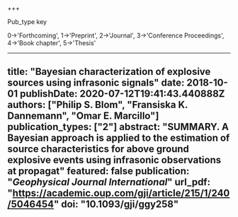 +++

Pub_type key

0->'Forthcoming',
1->'Preprint',
2->'Journal',
3->'Conference Proceedings',
4->'Book chapter',
5->'Thesis'


---
title: "Bayesian characterization of explosive sources using infrasonic signals"
date: 2018-10-01
publishDate: 2020-07-12T19:41:43.440888Z
authors: ["Philip S. Blom", "Fransiska K. Dannemann", "Omar E. Marcillo"]
publication_types: ["2"]
abstract: "SUMMARY.  A Bayesian approach is applied to the estimation of source characteristics for above ground explosive events using infrasonic observations at propagat"
featured: false
publication: "*Geophysical Journal International*"
url_pdf: "https://academic.oup.com/gji/article/215/1/240/5046454"
doi: "10.1093/gji/ggy258"
---
